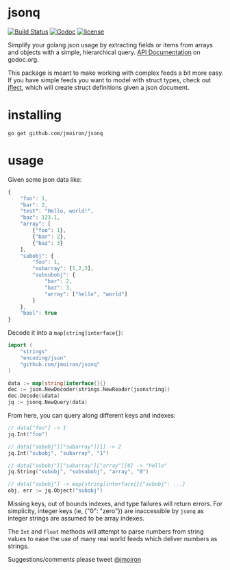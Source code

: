 # jsonq

[![Build Status](https://drone.io/github.com/jmoiron/jsonq/status.png)](https://drone.io/github.com/jmoiron/jsonq/latest) [![Godoc](http://img.shields.io/badge/godoc-reference-blue.svg?style=flat)](https://godoc.org/github.com/jmoiron/jsonq) [![license](http://img.shields.io/badge/license-MIT-red.svg?style=flat)](https://raw.githubusercontent.com/jmoiron/jsonq/master/LICENSE)


Simplify your golang json usage by extracting fields or items from arrays and objects with a simple, hierarchical query. [API Documentation](http://godoc.org/github.com/jmoiron/jsonq) on godoc.org.

This package is meant to make working with complex feeds a bit more easy. If you have simple feeds you want to model with struct types, check out [jflect](http://github.com/str1ngs/jflect), which will create struct definitions given a json document.

# installing

```
go get github.com/jmoiron/jsonq
```

# usage

Given some json data like:

```javascript
{
	"foo": 1,
	"bar": 2,
	"test": "Hello, world!",
	"baz": 123.1,
	"array": [
		{"foo": 1},
		{"bar": 2},
		{"baz": 3}
	],
	"subobj": {
		"foo": 1,
		"subarray": [1,2,3],
		"subsubobj": {
			"bar": 2,
			"baz": 3,
			"array": ["hello", "world"]
		}
	},
	"bool": true
}
```

Decode it into a `map[string]interface{}`:

```go
import (
	"strings"
	"encoding/json"
	"github.com/jmoiron/jsonq"
)

data := map[string]interface{}{}
dec := json.NewDecoder(strings.NewReader(jsonstring))
dec.Decode(&data)
jq := jsonq.NewQuery(data)
```

From here, you can query along different keys and indexes:

```go
// data["foo"] -> 1
jq.Int("foo")

// data["subobj"]["subarray"][1] -> 2
jq.Int("subobj", "subarray", "1")

// data["subobj"]["subarray"]["array"][0] -> "hello"
jq.String("subobj", "subsubobj", "array", "0")

// data["subobj"] -> map[string]interface{}{"subobj": ...}
obj, err := jq.Object("subobj")
```

Missing keys, out of bounds indexes, and type failures will return errors.
For simplicity, integer keys (ie, {"0": "zero"}) are inaccessible
by `jsonq` as integer strings are assumed to be array indexes.

The `Int` and `Float` methods will attempt to parse numbers from string
values to ease the use of many real world feeds which deliver numbers as strings.

Suggestions/comments please tweet [@jmoiron](http://twitter.com/jmoiron)

